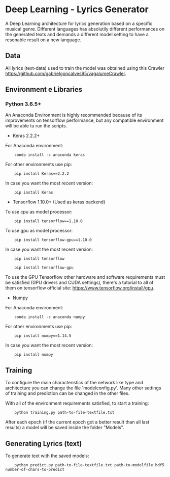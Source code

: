 # Deep Learning - Lyrics Generator 

A Deep Learning architecture for lyrics generation based on a specific musical genre. Different languages has absolutily different performances on the generated texts and demands a different model setting to have a resonable result on a new language.

## Data

All lyrics (text-data) used to train the model was obtained using this Crawler <https://github.com/gabrielgoncalves95/vagalumeCrawler>.

## Environment e Libraries

### Python 3.6.5+
An Anaconda Environment is highly recommended because of its improvements on tensorflow performance, but any compatible environment will be able tu run the scripts.

*  Keras 2.2.2+

For Anaconda environment:
```
    conda install -c anaconda keras
```
For other environments use pip:
```
    pip install Keras==2.2.2
```
In case you want the most recent version:
```
    pip install Keras
```

* Tensorflow 1.10.0+ (Used as keras backend)

To use cpu as model processor:
```
    pip install tensorflow==1.10.0
```
To use gpu as model processor:
```
    pip install tensorflow-gpu==1.10.0
```
In case you want the most recent version:
```
    pip install tensorflow
```
```
    pip install tensorflow-gpu
```
To use the GPU Tensorflow other hardware and software requirements must be satisfied (GPU drivers and CUDA settings), there's a tutorial to all of them on tensorflow official site: <https://www.tensorflow.org/install/gpu>.

* Numpy

For Anaconda environment:
```
    conda install -c anaconda numpy
```
For other environments use pip:
```
    pip install numpy==1.14.5
```
In case you want the most recent version:
```
    pip install numpy
```


## Training

To configure the main characteristics of the network like type and architecture you can change the file 'modelconfig.py'. Many other settings of training and prediction can be changed in the other files.

With all of the environment requirements satisfied, to start a training:

```
    python training.py path-to-file-textfile.txt
```
After each epoch (if the current epoch got a better result than all last results) a model will be saved inside the folder "Models".

## Generating Lyrics (text)
To generate text with the saved models:
```
    python predict.py path-to-file-textfile.txt path-to-modelfile.hdf5 number-of-chars-to-predict
```
